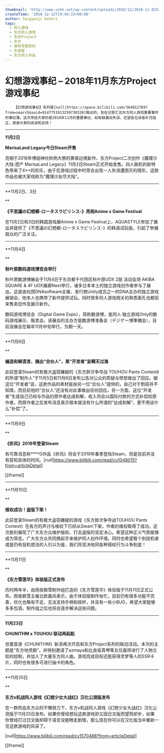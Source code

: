 ```yaml
---
thumbnail: 'http://www.uzkk.net/wp-content/uploads/2018/12/2018-11-825x396.gif'
createTime: '2018-12-12T19:46:32+00:00'
author: Saigyouji kotori
tags:
  - 同人游戏
  - 东方同人游戏
  - 东方Project
  - 东方
  - 游戏专题安利
  - 东游鉴
  - 东方同人作品
---
```


# 幻想游戏事纪 – 2018年11月东方Project游戏事纪

		【幻想游戏事纪】系列是[null|https://space.bilibili.com/364812769?from=search&seid=9147751913259730328]推出的，旨在记录汇总东方同人游戏重要事件的事纪簿。这次带给大家的是2018年11月的重要事纪，如有缺漏及失误，还望各位读者补充指正，感谢大家的阅读和支持！

---

**11月2日**

**MarisaLand Legacy今日Steam开售**

亮相于2018年博丽神社秋例大祭的黄昏边境新作、东方Project二次创作《魔理沙大陆·遗产 MarisaLand Legacy》11月2日Steam正式开始发售。四人联机的新特色带来了4*+的欢乐，由于在游戏过程中时常会出现一人失误遭团灭的情形，这款作品也被大家戏称为“魔理沙友尽大陆”。

---

**11月2日、3日

**

**《不思議の幻想郷-ロータスラビリンス-》亮相Anime x Game Festival**

在11月2日和3日的韩国游戏展Anime x Game Festival上，AQUASTYLE参加了展出并提供了《不思議の幻想郷-ロータスラビリンス-》的韩语试玩版，引起了参展观众的广泛关注。

---

**11月4日

**

**秋叶原数码游戏博览会举行**

秋叶原数游博展会于11月4日于东京都千代田区秋叶原UDX 2层 活动会场 AKIBA SQUARE & 4F UDX展廊Next举行，诸多日本本土的独立游戏创作者参与了展出。这是由社团DNAsoftware主催、发行商Unity成员之一的DNA主办的独立游戏展销会，他本人也携带了新作提供试玩。同时很多同人游戏相关的熟悉面孔也都前来售卖旧作及展示新作。

数码游戏博览会（Digital Game Expo），简称数游博，是同人·独立游戏Only的数码游戏展示、贩卖会。该展会的主办方是数游博准备会（デジゲー博準備会），目前该展会在每年11月中旬举行，为期一天。

---

**11月6日

**

**编造和解谎言、搞出“合伙人”，某“开发者”妄瞒天过海**

此前登录Steam的有极大盗窃嫌疑的《东方胖次争夺战 TOUHOU Pants Contest》的所谓“制作人”于11月5日和11月6日发布公告对公众的质疑与愤怒做出了回应。据这位“开发者”说，这款作品的素材是由另一位“合伙人”提供的，自己对于剽窃并不知情，而目前他的“合伙人”还没有对此事做出任何回应。另一方面，这位“开发者”生成自己已经与作品的原作者达成和解，收入将会以国际付款的方式补偿给原作者。而原作者之后发布消息表示根本就没有什么所谓的“达成和解”，更不用谈什么“补偿”了。

---

**11月9日

**

**《祈风》2019年登录Steam**

有可靠消息称****G作品《祈风》将会于2019年春季登陆Steam，但是目前并没有获知具体的时间。[null|https://www.bilibili.com/read/cv1048015?from=articleDetail]

[[iframe]]

---

**11月10日

**

**维权成功！盗版下架！**

此前登录Steam的有极大盗窃嫌疑的游戏《东方胖次争夺战TOUHOU Pants Contest》在各方的声讨与维权下已经从Steam下架，作者的维权取得了成功。这次胜利展现了广大东方众维护版权、打击盗版的坚定决心。希望这种正义气势能够成为常态，广大东方众共同携起手来维护同人创作环境。同时也希望极个别投机者或是仍有投机想法的人引以为鉴，我们将坚决地同各种侵权行为斗争到底！

---

**11月11日

**

**《东方雪莲华》体验版正式发布**

历时两年半，由雨夜枫雪制作组打造的《东方雪莲华》体验版于11月11日正式公布。雨夜枫雪主催北欧晨风表示，由于体验版制作匆忙，目前仍有很多功能不完善，优化也略有不足，无法支持手柄和摇杆，并且有一些小BUG，希望大家能够多多包涵，制作组之后也将会逐步解决这些问题。

---

**11月23日**

**CHUNITHM x TOUHOU 联动再起航**

世嘉音游《CHUNITHM》新添再次开启和东方Project系列的联动活动。本次的主题是“东方地灵殿”，并特别邀请了azmaya和比良坂真琴等五位画师进行了人物立绘的绘制，并加入了大量东方同人曲。游戏完成目标还能获得灵梦等人的SSR卡片，同时也有很多可进行抽卡的角色。

---

**11月25日

**

**东方x机战同人游戏《幻想少女大战红》汉化公测版发布**

在一群热血东方众的不懈努力下，东方x机战同人游戏《幻想少女大战红》汉化公测版于11月25日发布。如果你曾经想玩这款游戏却又因日文版而望而却步，如果你曾经打过日文版却碍于语言没能畅走剧情，那么现在你可以在汉化版当中重新一览这款游戏的风采了。

[null|https://www.bilibili.com/read/cv1570488?from=articleDetail]

[[iframe]]
